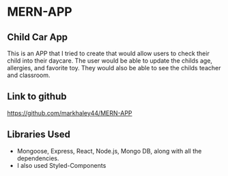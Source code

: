 # MERN-APP

## Child Car App
This is an APP that I tried to create that would allow users to check their child into their daycare. 
The user would be able to update the childs age, allergies, and favorite toy. They would also be able to see the childs teacher and classroom.


## Link to github 
https://github.com/markhaley44/MERN-APP


## Libraries Used

* Mongoose, Express, React, Node.js, Mongo DB, along with all the dependencies.
* I also used Styled-Components